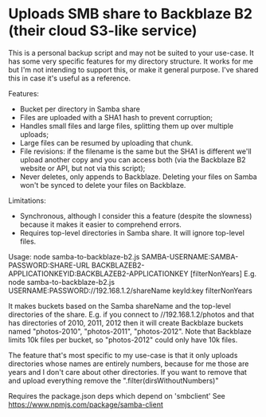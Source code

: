 # Uploads SMB share to Backblaze B2 (their cloud S3-like service)

This is a personal backup script and may not be suited to your use-case. It has some very specific features for my directory structure. It works for me but I'm not intending to support this, or make it general purpose. I've shared this in case it's useful as a reference.

Features:

- Bucket per directory in Samba share
- Files are uploaded with a SHA1 hash to prevent corruption;
- Handles small files and large files, splitting them up over multiple uploads;
- Large files can be resumed by uploading that chunk.
- File revisions: if the filename is the same but the SHA1 is different we'll upload another copy and you can access both (via the Backblaze B2 website or API, but not via this script);
- Never deletes, only appends to Backblaze. Deleting your files on Samba won't be synced to delete your files on Backblaze.

Limitations:

- Synchronous, although I consider this a feature (despite the slowness) because it makes it easier to comprehend errors.
- Requires top-level directories in Samba share. It will ignore top-level files.

Usage:
node samba-to-backblaze-b2.js SAMBA-USERNAME:SAMBA-PASSWORD:SHARE-URL BACKBLAZEB2-APPLICATIONKEYID:BACKBLAZEB2-APPLICATIONKEY [filterNonYears]
E.g.
node samba-to-backblaze-b2.js USERNAME:PASSWORD://192.168.1.2/shareName keyId:key filterNonYears

It makes buckets based on the Samba shareName and the top-level directories of the share. E.g. if you connect to //192.168.1.2/photos and that has directories of 2010, 2011, 2012 then it will create Backblaze buckets named "photos-2010", "photos-2011", "photos-2012". Note that Backblaze limits 10k files per bucket, so "photos-2012" could only have 10k files.

The feature that's most specific to my use-case is that it only uploads directories whose names are entirely numbers, because for me those are years and I don't care about other directories. If you want to remove that and upload everything remove the ".filter(dirsWithoutNumbers)"

Requires the package.json deps which depend on 'smbclient' See https://www.npmjs.com/package/samba-client
